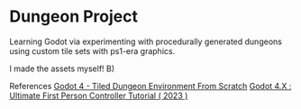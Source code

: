 # Dungeon Project
 Learning Godot via experimenting with procedurally generated dungeons using custom tile sets with ps1-era graphics.

 I made the assets myself! B)

 References
 [Godot 4 - Tiled Dungeon Environment From Scratch](https://youtu.be/VjuyfBaryu8?si=2EBTv_WbI55X-3ZP)
 [Godot 4.X : Ultimate First Person Controller Tutorial ( 2023 )](https://youtu.be/xIKErMgJ1Yk?si=w24MZormag2kvv2g)
